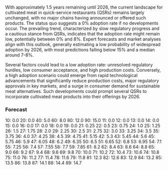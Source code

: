 With approximately 1.5 years remaining until 2026, the current landscape for cultivated meat in quick-service restaurants (QSRs) remains largely unchanged, with no major chains having announced or offered such products. The status quo suggests a 0% adoption rate if no developments occur. The prevailing trend, characterized by slow regulatory progress and a cautious stance from QSRs, indicates that the adoption rate might remain low, potentially between 0% and 8%. Expert forecasts and market analyses align with this outlook, generally estimating a low probability of widespread adoption by 2026, with most predictions falling below 15% and a median around 7-8%.

Several factors could lead to a low adoption rate: unresolved regulatory hurdles, low consumer acceptance, and high production costs. Conversely, a high adoption scenario could emerge from rapid technological advancements that significantly reduce production costs, major regulatory approvals in key markets, and a surge in consumer demand for sustainable meat alternatives. Such developments could prompt several QSRs to incorporate cultivated meat products into their offerings by 2026.

### Forecast

10: 0.0
20: 0.0
40: 5.0
60: 8.0
80: 12.0
90: 15.0
11: 0.0
12: 0.0
13: 0.0
14: 0.0
15: 0.0
16: 0.0
17: 0.0
18: 0.0
19: 0.0
21: 0.25
22: 0.5
23: 0.75
24: 1.0
25: 1.25
26: 1.5
27: 1.75
28: 2.0
29: 2.25
30: 2.5
31: 2.75
32: 3.0
33: 3.25
34: 3.5
35: 3.75
36: 4.0
37: 4.25
38: 4.5
39: 4.75
41: 5.15
42: 5.3
43: 5.45
44: 5.6
45: 5.75
46: 5.9
47: 6.05
48: 6.2
49: 6.35
50: 6.5
51: 6.65
52: 6.8
53: 6.95
54: 7.1
55: 7.25
56: 7.4
57: 7.55
58: 7.7
59: 7.85
61: 8.2
62: 8.4
63: 8.6
64: 8.8
65: 9.0
66: 9.2
67: 9.4
68: 9.6
69: 9.8
70: 10.0
71: 10.2
72: 10.4
73: 10.6
74: 10.8
75: 11.0
76: 11.2
77: 11.4
78: 11.6
79: 11.8
81: 12.3
82: 12.6
83: 12.9
84: 13.2
85: 13.5
86: 13.8
87: 14.1
88: 14.4
89: 14.7
